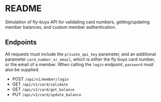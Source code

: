 # README

Simulation of fly-buys API for validating card numbers, getting/updating member balances, and custom member authentication.

## Endpoints

All requests must include the `private_api_key` parameter, and an additional parameter `card_number_or_email`, which is either the fly buys card number, or the email of a member. When calling the `login` endpoint, `password` must also be supplied.

- POST `/api/v1/member/login`
- GET `/api/v1/card/validate`
- GET `/api/v1/card/get_balance`
- PUT `/api/v1/card/update_balance`
